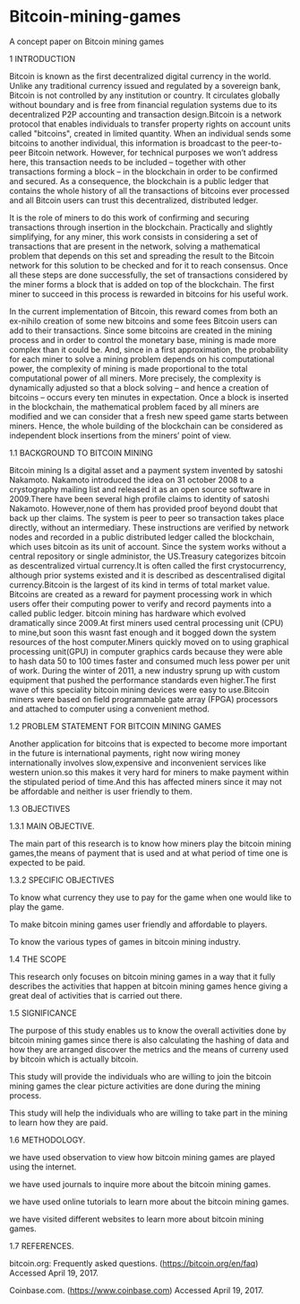 # Bitcoin-mining-games
A concept paper on Bitcoin mining games

1   INTRODUCTION

Bitcoin is known as the first decentralized digital currency in the world. Unlike any traditional currency issued and regulated by a sovereign bank, Bitcoin is not controlled by any institution or country. It circulates globally without boundary and is free from financial regulation systems due to its decentralized P2P accounting and transaction design.Bitcoin is a network protocol that enables individuals to transfer property rights on account units called "bitcoins", created in limited quantity. When an individual sends some bitcoins to another individual, this information is broadcast to the peer-to-peer Bitcoin network. However, for technical purposes we won’t address here, this transaction needs to be included – together
with other transactions forming a block – in the blockchain in order to be confirmed and secured.
As a consequence, the blockchain is a public ledger that contains the whole history of all
the transactions of bitcoins ever processed and all Bitcoin users can trust this decentralized,
distributed ledger.

It is the role of miners to do this work of confirming and securing transactions through
insertion in the blockchain. Practically and slightly simplifying, for any miner, this work consists
in considering a set of transactions that are present in the network, solving a mathematical
problem that depends on this set and spreading the result to the Bitcoin network for this solution
to be checked and for it to reach consensus. Once all these steps are done successfully, the set of
transactions considered by the miner forms a block that is added on top of the blockchain. The
first miner to succeed in this process is rewarded in bitcoins for his useful work.

In the current implementation of Bitcoin, this reward comes from both an ex-nihilo creation of
some new bitcoins and some fees Bitcoin users can add to their transactions. Since some bitcoins
are created in the mining process and in order to control the monetary base, mining is made more
complex than it could be. And, since in a first approximation, the probability for each miner to
solve a mining problem depends on his computational power, the complexity of mining is made
proportional to the total computational power of all miners. More precisely, the complexity is dynamically adjusted so that a block solving – and hence a creation of bitcoins – occurs every
ten minutes in expectation. Once a block is inserted in the blockchain, the mathematical problem
faced by all miners are modified and we can consider that a fresh new speed game starts between
miners. Hence, the whole building of the blockchain can be considered as independent block
insertions from the miners’ point of view.

1.1   BACKGROUND TO BITCOIN MINING

Bitcoin mining Is a digital asset and a payment system invented by satoshi Nakamoto. Nakamoto introduced the idea on 31 october 2008 to a crystography mailing list and released it as an open source software in 2009.There have been several high profile claims to identity  of satoshi Nakamoto. However,none of them has provided proof beyond doubt that back up ther claims.
The system is peer to peer so transaction takes place directly, without an intermediary. These instructions are verified by network nodes and recorded in a public distributed  ledger called the blockchain, which uses bitcoin as its unit of account. Since the system works without a central repository or single administor, the US.Treasury categorizes bitcoin as descentralized virtual currency.It is often called the first crystocurrency, although prior systems existed and it is described as descentralised digital currency.Bitcoin is the largest of its kind in terms of total market value. Bitcoins are created as a reward for payment processing work in which users offer their computing power to verify and record payments into a called public ledger. bitcoin mining has hardware which evolved dramatically since 2009.At first miners used central processing unit (CPU) to mine,but soon this wasnt fast enough and it bogged down the system resources of the host computer.Miners quickly moved on to using graphical processing unit(GPU) in computer graphics cards because they were able to hash data 50 to 100 times faster and consumed much less power per unit of work.
During the winter of 2011, a new industry sprung up with custom equipment that pushed the performance standards even higher.The first wave of this speciality bitcoin mining devices were easy to use.Bitcoin miners were based on field programmable gate array (FPGA) processors and attached to computer using a convenient method.

1.2  PROBLEM STATEMENT FOR BITCOIN MINING GAMES

Another application for bitcoins that is expected to become more important in the future is international payments, right now wiring money internationally involves slow,expensive and inconvenient services like western union.so this makes it very hard for miners to make payment within the stipulated period of time.And this has affected miners since it may not be affordable and neither is user friendly to them. 

1.3  OBJECTIVES

1.3.1 MAIN OBJECTIVE.
 
 The main part of this research is to know how miners play the bitcoin mining games,the means of payment that is used and at what period of time one is expected to be paid.
 
 1.3.2 SPECIFIC OBJECTIVES
 
 To know what currency they use to pay for the game when one would like to play the game.
 
 To make bitcoin mining games user friendly and affordable to players.
 
 To know  the various types of games in bitcoin mining industry.
 
 1.4  THE SCOPE
 
 This research only focuses on bitcoin mining games in a way that it fully describes the activities that happen at bitcoin mining games hence giving a great deal of activities that is carried out there.
 
1.5 SIGNIFICANCE

The purpose of this study enables us to know the overall activities done by bitcoin mining games since there is also calculating the hashing of data and how they are arranged discover the metrics and the means of curreny used by bitcoin which is actually bitcoin.

This study will provide the individuals who are willing to join the bitcoin mining games the clear picture activities are done during the mining process.

This study will help the individuals who are willing to take part in the mining to learn how they are paid.

1.6 METHODOLOGY.

we have used observation to view how bitcoin mining games are played using the internet.

we have used journals to inquire more about the bitcoin mining games.

we have used online tutorials to learn more about the bitcoin mining games.

we have visited different websites to learn more about bitcoin mining games.

1.7 REFERENCES.

bitcoin.org: Frequently asked questions. (https://bitcoin.org/en/faq) Accessed April 19, 2017.

Coinbase.com. (https://www.coinbase.com) Accessed April 19, 2017.





